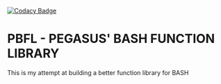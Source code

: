[![Codacy Badge](https://api.codacy.com/project/badge/Grade/ced3d7489b0441929563cacfbe5b8e47)](https://www.codacy.com/app/pegasus.ict/BASH_FUNC_LIB?utm_source=github.com&amp;utm_medium=referral&amp;utm_content=pegasusict/BASH_FUNC_LIB&amp;utm_campaign=Badge_Grade)

# PBFL - PEGASUS' BASH FUNCTION LIBRARY
This is my attempt at building a better function library for BASH
